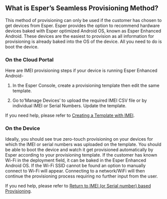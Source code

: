 ## What is Esper’s Seamless Provisioning Method?

This method of provisioning can only be used if the customer has chosen to get devices from Esper. Esper provides the option to recommend hardware devices baked with Esper optimized Android OS, known as Esper Enhanced Android. These devices are the easiest to provision as all information for provisioning is already baked into the OS of the device. All you need to do is boot the device.

### On the Cloud Portal

Here are IMEI provisioning steps if your device is running Esper Enhanced Android-

1.  In the Esper Console, create a provisioning template then edit the same template.
    
2.  Go to'Manage Devices’ to upload the required IMEI CSV file or by individual IMEI or Serial Numbers. Update the template.
    

If you need help, please refer to [Creating a Template with IMEI](./imei-provisioning.md).

### On the Device

Ideally, you should see true zero-touch provisioning on your devices for which the IMEI or serial numbers was uploaded on the template. You should be able to boot the device and watch it get provisioned automatically by Esper according to your provisioning template. If the customer has known Wi-Fi in the deployment field, it can be baked in the Esper Enhanced Android OS. If the Wi-Fi SSID cannot be found an option to manually connect to Wi-Fi will appear. Connecting to a network/WiFi will then continue the provisioning process requiring no further input from the user.

If you ned help, please refer to [Return to IMEI (or Serial number) based Provisioning](../provisioning-template/upload-imei.md).